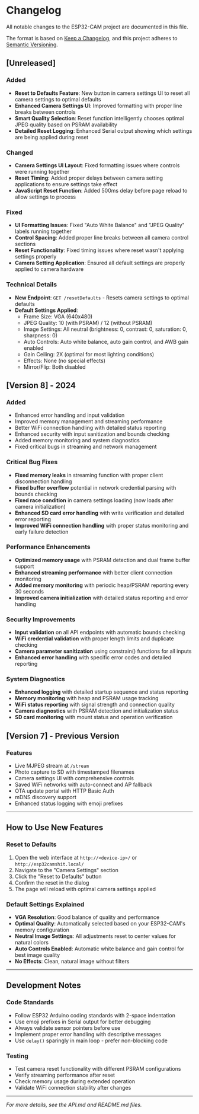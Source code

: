 # Changelog

All notable changes to the ESP32-CAM project are documented in this file.

The format is based on [Keep a Changelog](https://keepachangelog.com/en/1.0.0/),
and this project adheres to [Semantic Versioning](https://semver.org/spec/v2.0.0.html).

## [Unreleased]

### Added
- **Reset to Defaults Feature**: New button in camera settings UI to reset all camera settings to optimal defaults
- **Enhanced Camera Settings UI**: Improved formatting with proper line breaks between controls
- **Smart Quality Selection**: Reset function intelligently chooses optimal JPEG quality based on PSRAM availability
- **Detailed Reset Logging**: Enhanced Serial output showing which settings are being applied during reset

### Changed
- **Camera Settings UI Layout**: Fixed formatting issues where controls were running together
- **Reset Timing**: Added proper delays between camera setting applications to ensure settings take effect
- **JavaScript Reset Function**: Added 500ms delay before page reload to allow settings to process

### Fixed
- **UI Formatting Issues**: Fixed "Auto White Balance" and "JPEG Quality" labels running together
- **Control Spacing**: Added proper line breaks between all camera control sections
- **Reset Functionality**: Fixed timing issues where reset wasn't applying settings properly
- **Camera Setting Application**: Ensured all default settings are properly applied to camera hardware

### Technical Details
- **New Endpoint**: `GET /resetDefaults` - Resets camera settings to optimal defaults
- **Default Settings Applied**:
  - Frame Size: VGA (640x480)
  - JPEG Quality: 10 (with PSRAM) / 12 (without PSRAM)
  - Image Settings: All neutral (brightness: 0, contrast: 0, saturation: 0, sharpness: 0)
  - Auto Controls: Auto white balance, auto gain control, and AWB gain enabled
  - Gain Ceiling: 2X (optimal for most lighting conditions)
  - Effects: None (no special effects)
  - Mirror/Flip: Both disabled

## [Version 8] - 2024

### Added
- Enhanced error handling and input validation
- Improved memory management and streaming performance
- Better WiFi connection handling with detailed status reporting
- Enhanced security with input sanitization and bounds checking
- Added memory monitoring and system diagnostics
- Fixed critical bugs in streaming and network management

### Critical Bug Fixes
- **Fixed memory leaks** in streaming function with proper client disconnection handling
- **Fixed buffer overflow** potential in network credential parsing with bounds checking
- **Fixed race condition** in camera settings loading (now loads after camera initialization)
- **Enhanced SD card error handling** with write verification and detailed error reporting
- **Improved WiFi connection handling** with proper status monitoring and early failure detection

### Performance Enhancements
- **Optimized memory usage** with PSRAM detection and dual frame buffer support
- **Enhanced streaming performance** with better client connection monitoring
- **Added memory monitoring** with periodic heap/PSRAM reporting every 30 seconds
- **Improved camera initialization** with detailed status reporting and error handling

### Security Improvements
- **Input validation** on all API endpoints with automatic bounds checking
- **WiFi credential validation** with proper length limits and duplicate checking
- **Camera parameter sanitization** using constrain() functions for all inputs
- **Enhanced error handling** with specific error codes and detailed reporting

### System Diagnostics
- **Enhanced logging** with detailed startup sequence and status reporting
- **Memory monitoring** with heap and PSRAM usage tracking
- **WiFi status reporting** with signal strength and connection quality
- **Camera diagnostics** with PSRAM detection and initialization status
- **SD card monitoring** with mount status and operation verification

## [Version 7] - Previous Version

### Features
- Live MJPEG stream at `/stream`
- Photo capture to SD with timestamped filenames
- Camera settings UI with comprehensive controls
- Saved WiFi networks with auto-connect and AP fallback
- OTA update portal with HTTP Basic Auth
- mDNS discovery support
- Enhanced status logging with emoji prefixes

---

## How to Use New Features

### Reset to Defaults
1. Open the web interface at `http://<device-ip>/` or `http://esp32camshit.local/`
2. Navigate to the "Camera Settings" section
3. Click the "Reset to Defaults" button
4. Confirm the reset in the dialog
5. The page will reload with optimal camera settings applied

### Default Settings Explained
- **VGA Resolution**: Good balance of quality and performance
- **Optimal Quality**: Automatically selected based on your ESP32-CAM's memory configuration
- **Neutral Image Settings**: All adjustments reset to center values for natural colors
- **Auto Controls Enabled**: Automatic white balance and gain control for best image quality
- **No Effects**: Clean, natural image without filters

---

## Development Notes

### Code Standards
- Follow ESP32 Arduino coding standards with 2-space indentation
- Use emoji prefixes in Serial output for better debugging
- Always validate sensor pointers before use
- Implement proper error handling with descriptive messages
- Use `delay()` sparingly in main loop - prefer non-blocking code

### Testing
- Test camera reset functionality with different PSRAM configurations
- Verify streaming performance after reset
- Check memory usage during extended operation
- Validate WiFi connection stability after changes

---

*For more details, see the API.md and README.md files.*
